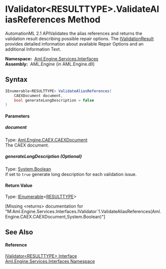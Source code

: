 IValidator&lt;RESULTTYPE>.ValidateAliasReferences Method
========================================================
AutomationML 2.1 APIValidates the alias references and returns the validation result describing possible repair options. The [IValidationResult][1] provides detailed information about available Repair Options and an additional Information Text.

  **Namespace:**  [Aml.Engine.Services.Interfaces][2]  
  **Assembly:**  AML.Engine (in AML.Engine.dll)

Syntax
------

```csharp
IEnumerable<RESULTTYPE> ValidateAliasReferences(
	CAEXDocument document,
	bool generateLongDescription = false
)
```

#### Parameters

##### *document*
Type: [Aml.Engine.CAEX.CAEXDocument][3]  
The CAEX document.

##### *generateLongDescription* (Optional)
Type: [System.Boolean][4]  
if set to `true` generate long description for each validation issue.

#### Return Value
Type: [IEnumerable][5]&lt;[RESULTTYPE][6]>  

[Missing &lt;returns> documentation for "M:Aml.Engine.Services.Interfaces.IValidator`1.ValidateAliasReferences(Aml.Engine.CAEX.CAEXDocument,System.Boolean)"]


See Also
--------

#### Reference
[IValidator&lt;RESULTTYPE> Interface][6]  
[Aml.Engine.Services.Interfaces Namespace][2]  

[1]: ../IValidationResult/README.md
[2]: ../README.md
[3]: ../../Aml.Engine.CAEX/CAEXDocument/README.md
[4]: https://docs.microsoft.com/dotnet/api/system.boolean
[5]: https://docs.microsoft.com/dotnet/api/system.collections.generic.ienumerable-1
[6]: README.md
[7]: https://www.automationml.org
[8]: ../../icons/logoShade.png